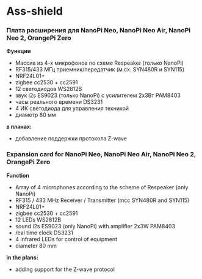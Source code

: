 # Ass-shield

### Плата расширения для NanoPi Neo, NanoPi Neo Air, NanoPi Neo 2, OrangePi Zero

**Функции**
- Массив из 4-х микрофонов по схеме Respeaker (только NanoPi)
- RF315/433 МГц приемник/передатчик (м.cx. SYN480R и SYN115)
- NRF24L01+
- zigbee cc2530 + cc2591
- 12 светодиодов WS2812B
- звук i2s ES9023 (только NanoPi) c усилителем 2х3Вт PAM8403
- часы реального времени DS3231
- 4 ИК светодиода для управления техникой
- диаметр 80 мм

**в планах:**
- добавление поддержки протокола Z-wave


### Expansion card for NanoPi Neo, NanoPi Neo Air, NanoPi Neo 2, OrangePi Zero

**Function**
- Array of 4 microphones according to the scheme of Respeaker (only NanoPi)
- RF315 / 433 MHz Receiver / Transmitter (mcc SYN480R and SYN115)
- NRF24L01+
- zigbee cc2530 + cc2591
- 12 LEDs WS2812B
- sound i2s ES9023 (only NanoPi) with amplifier 2x3W PAM8403
- real time clock DS3231
- 4 infrared LEDs for control of equipment
- diameter 80 mm

**in the plans:**
- adding support for the Z-wave protocol


